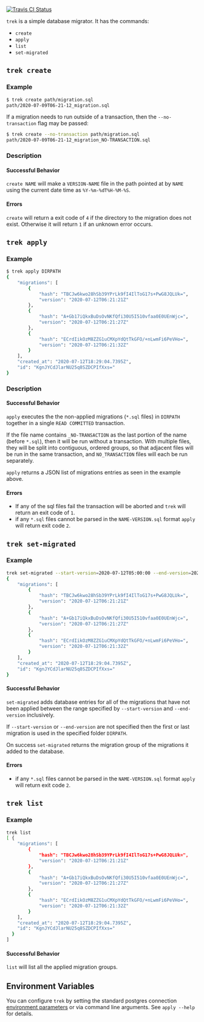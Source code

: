 [![Travis CI Status](https://travis-ci.org/jfischoff/trek.svg?branch=master)](http://travis-ci.org/jfischoff/trek)

`trek` is a simple database migrator. It has the commands: 
- `create` 
- `apply`
- `list`
- `set-migrated`

## `trek create`

### Example
```bash
$ trek create path/migration.sql
path/2020-07-09T06-21-12_migration.sql
```

If a migration needs to run outside of a transaction, then the
`--no-transaction` flag may be passed:

```bash
$ trek create --no-transaction path/migration.sql
path/2020-07-09T06-21-12_migration_NO-TRANSACTION.sql
```

### Description

#### Successful Behavior

`create NAME` will make a `VERSION-NAME` file in the path pointed at by `NAME` using the current date time as `%Y-%m-%dT%H-%M-%S`.

#### Errors

`create` will return a exit code of `4` if the directory to the migration does not exist. Otherwise it will return `1` if an unknown error occurs.

## `trek apply`

### Example
```bash
$ trek apply DIRPATH
{
    "migrations": [
        {
            "hash": "TBCJw6kwo28hSb39YPrLk9fI4IlToG17s+PwG8JQLUk=",
            "version": "2020-07-12T06:21:21Z"
        },
        {
            "hash": "A+Gb17iQkxBuDsOvNKfQfi30U5I510vfaa0E0UEnWjc=",
            "version": "2020-07-12T06:21:27Z"
        },
        {
            "hash": "ECrdIikOzM8ZZG1uCMXpYdQtTkGFO/+nLwmFi6PeVHo=",
            "version": "2020-07-12T06:21:32Z"
        }
    ],
    "created_at": "2020-07-12T18:29:04.7395Z",
    "id": "KgnJYCdJlarNU25q8SZDCPIfXxs="
}
```

### Description

#### Successful Behavior

`apply` executes the the non-applied migrations (`*.sql` files) in `DIRPATH` together in a single `READ COMMITTED` transaction.

If the file name contains `_NO-TRANSACTION` as the last portion of the name
(before `*.sql`), then it will be run without a transaction. With multiple
files, they will be split into contiguous, ordered groups, so that adjacent
files will be run in the same transaction, and `NO_TRANSACTION` files will each
be run separately.

`apply` returns a JSON list of migrations entries as seen in the example above.

#### Errors

- If any of the sql files fail the transaction will be aborted and `trek` will return an exit code of `1`.
- if any `*.sql` files cannot be parsed in the `NAME-VERSION.sql` format `apply` will return exit code `2`.

## `trek set-migrated`

### Example
```bash
trek set-migrated --start-version=2020-07-12T05:00:00 --end-version=2020-07-12T07:00:00 DIRPATH
{
    "migrations": [
        {
            "hash": "TBCJw6kwo28hSb39YPrLk9fI4IlToG17s+PwG8JQLUk=",
            "version": "2020-07-12T06:21:21Z"
        },
        {
            "hash": "A+Gb17iQkxBuDsOvNKfQfi30U5I510vfaa0E0UEnWjc=",
            "version": "2020-07-12T06:21:27Z"
        },
        {
            "hash": "ECrdIikOzM8ZZG1uCMXpYdQtTkGFO/+nLwmFi6PeVHo=",
            "version": "2020-07-12T06:21:32Z"
        }
    ],
    "created_at": "2020-07-12T18:29:04.7395Z",
    "id": "KgnJYCdJlarNU25q8SZDCPIfXxs="
}
```

#### Successful Behavior
`set-migrated` adds database entries for all of the migrations that have not been applied between the range specified by `--start-version` and `--end-version` inclusively.

If `--start-version` or `--end-version` are not specified then the first or last migration is used in the specified folder `DIRPATH`.

On success `set-migrated` returns the migration group of the migrations it added to the database.

#### Errors
- if any `*.sql` files cannot be parsed in the `NAME-VERSION.sql` format `apply` will return exit code `2`.

## `trek list`

### Example
```bash
trek list
[ {
    "migrations": [
        {
            "hash": "TBCJw6kwo28hSb39YPrLk9fI4IlToG17s+PwG8JQLUk=",
            "version": "2020-07-12T06:21:21Z"
        },
        {
            "hash": "A+Gb17iQkxBuDsOvNKfQfi30U5I510vfaa0E0UEnWjc=",
            "version": "2020-07-12T06:21:27Z"
        },
        {
            "hash": "ECrdIikOzM8ZZG1uCMXpYdQtTkGFO/+nLwmFi6PeVHo=",
            "version": "2020-07-12T06:21:32Z"
        }
    ],
    "created_at": "2020-07-12T18:29:04.7395Z",
    "id": "KgnJYCdJlarNU25q8SZDCPIfXxs="
  }
]

```

#### Successful Behavior
`list` will list all the applied migration groups.

## Environment Variables

You can configure `trek` by setting the standard postgres connection [environment parameters](https://www.postgresql.org/docs/current/libpq-envars.html) or via command line arguments. See `apply --help` for details.
